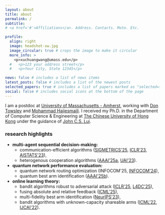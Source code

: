 ```yaml
---
layout: about
title: about
permalink: /
subtitle:
# <a href='#'>Affiliations</a>. Address. Contacts. Moto. Etc.

profile:
  align: right
  image: headshot-xw.jpg
  image_circular: true # crops the image to make it circular
  more_info: >
    <p>xuchuangwang@umass.edu</p>
  #   <p>123 your address street</p>
  #   <p>Your City, State 12345</p>

news: false # includes a list of news items
latest_posts: false # includes a list of the newest posts
selected_papers: true # includes a list of papers marked as "selected={true}"
social: false # includes social icons at the bottom of the page
---
```


I am a postdoc at [University of Massachusetts - Amherst](https://www.umass.edu/), working with [Don Towsley](https://www-net.cs.umass.edu/personnel/towsley.html) and [Mohammad Hajiesmaili](https://groups.cs.umass.edu/hajiesmaili/).
I received my Ph.D. in the Department of Computer Science & Engineering at [The Chinese University of Hong Kong](https://www.cuhk.edu.hk/english/index.html) under the guidance of [John C.S. Lui](https://www.cse.cuhk.edu.hk/~cslui/).
 
### research highlights

- **multi-agent sequential decision-making:** 
  - communication-efficient algorithms ([SIGMETRICS'25](https://dl.acm.org/doi/10.1145/3711696), [ICLR'23](https://openreview.net/forum?id=QTXKTXJKIh), [AISTATS'23](https://proceedings.mlr.press/v206/chen23c)), 
  - heterogenous cooperation algorithms ([AAAI'25a](https://ojs.aaai.org/index.php/AAAI/article/view/34143), [UAI'23](https://proceedings.mlr.press/v216/wang23a.html)).
- **quantum network performance evaluation:** 
  - quantum network routing optimization (INFOCOM'25, [INFOCOM'24](https://ieeexplore.ieee.org/document/10621263)), 
  - quantum best arm identification ([AAAI'25b](https://ojs.aaai.org/index.php/AAAI/article/view/35432)).
- **online learning theory:** 
  - bandit algorithms robust to adversarial attack ([ICLR'25](https://openreview.net/pdf?id=vOFx8HDcvF), [L4DC'25](https://arxiv.org/abs/2411.08167)), 
  - fusing absolute and relative feedback ([ICML'25](https://arxiv.org/pdf/2504.15812)),
  - multi-fidelity best arm identification ([NeurIPS'23](https://proceedings.neurips.cc/paper_files/paper/2023/hash/64602b87c31db70a3ef060f6c5d5b01d-Abstract-Conference.html)), 
  - bandit algorithms with unknown-capacity shareable arms ([ICML'22](https://proceedings.mlr.press/v162/wang22af), [IJCAI'22](https://www.ijcai.org/proceedings/2022/491)).
